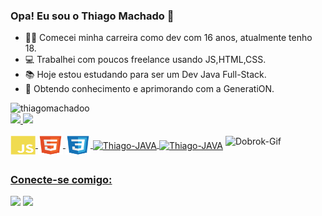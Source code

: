 ### Opa! Eu sou o Thiago Machado 👋


- 🏴‍☠️ Comecei minha carreira como dev com 16 anos, atualmente tenho 18.
- 💻 Trabalhei com poucos freelance usando JS,HTML,CSS.
- 📚 Hoje estou estudando para ser um Dev Java Full-Stack.
- 📃 Obtendo conhecimento e aprimorando com a GeneratiON.
<img src="https://komarev.com/ghpvc/?username=SEUUSUARIO&color=green" alt="thiagomachadoo" /> 

 <div>
 
  <a href="https://github.com/thiagomachadoo">
  <img height="160em" src="https://github-readme-stats.vercel.app/api?username=thiagomachadoo&show_icons=true&theme=dark&include_all_commits=true&count_private=true"/>
  <img height="160em" src="https://github-readme-stats.vercel.app/api/top-langs/?username=thiagomachadoo&layout=compact&langs_count=7&theme=dark"/>
   
</div>
<div style="display: inline_block"><br>
  <img align="center" alt="Thiago-Js" height="30" width="40" src="https://raw.githubusercontent.com/devicons/devicon/master/icons/javascript/javascript-plain.svg">
  <img align="center" alt="Thiago-HTML" height="30" width="40" src="https://raw.githubusercontent.com/devicons/devicon/master/icons/html5/html5-original.svg">
  <img align="center" alt="Thiago-CSS" height="30" width="40" src="https://raw.githubusercontent.com/devicons/devicon/master/icons/css3/css3-original.svg">
  <img align="center" alt="Thiago-JAVA" height="30" width="40" src="https://img.shields.io/badge/Java-ED8B00?style=for-the-badge&logo=java&logoColor=white">
  <img align="center" alt="Thiago-JAVA" height="40" width="40" src=https://th.bing.com/th/id/R.f94c51912d572a43d16814c6e5a19548?rik=rFDFT49EEFcd9g&riu=http%3a%2f%2fsqlbackupandftp.com%2fblog%2fwp-content%2fuploads%2f2015%2f01%2fmysql-logo_2800x2800_pixels1-1024x1024.png&ehk=%2f5cRCxk6vXt2fKqtKYUCAB0Vn4FcJk2C%2fdl%2bIPkyrj0%3d&risl=&pid=ImgRaw&r=0>
  <img align="right" alt="Dobrok-Gif" height="150" width="160" src="https://media.giphy.com/media/5qFNBDNKJ8hKRMlx0y/giphy.gif">
  
 
  
 
</div>
  
  ##
 ### Conecte-se comigo:
  
 <div>
<a href = "mailto:thiagodasilvamachadoo44@gmail.com"><img src="https://img.shields.io/badge/-Gmail-%23333?style=for-the-badge&logo=gmail&logoColor=white" target="_blank"></a>
<a href="https://www.linkedin.com/in/thiago-machado-473712207/" target="_blank"><img src="https://img.shields.io/badge/-LinkedIn-%230077B5?style=for-the-badge&logo=linkedin&logoColor=white" target="_blank"></a>



</div>
 
